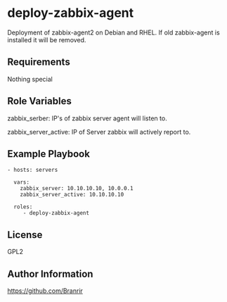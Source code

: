 deploy-zabbix-agent
=========

Deployment of zabbix-agent2 on Debian and RHEL. If old zabbix-agent is installed it will be removed.

Requirements
------------

Nothing special

Role Variables
--------------

zabbix_serber: IP's of zabbix server agent will listen to.

zabbix_server_active: IP of Server zabbix will actively report to.


Example Playbook
----------------
    - hosts: servers
      
      vars:
        zabbix_server: 10.10.10.10, 10.0.0.1
        zabbix_server_active: 10.10.10.10

      roles:
         - deploy-zabbix-agent

License
-------

GPL2

Author Information
------------------

https://github.com/Branrir